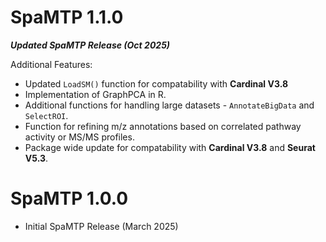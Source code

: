# SpaMTP 1.1.0

***Updated SpaMTP Release (Oct 2025)***

Additional Features:

* Updated `LoadSM()` function for compatability with **Cardinal V3.8** 
* Implementation of GraphPCA in R.
* Additional functions for handling large datasets - `AnnotateBigData` and `SelectROI`.
* Function for refining m/z annotations based on correlated pathway activity or MS/MS profiles.
* Package wide update for compatability with **Cardinal V3.8** and **Seurat V5.3**.


# SpaMTP 1.0.0

* Initial SpaMTP Release (March 2025)
